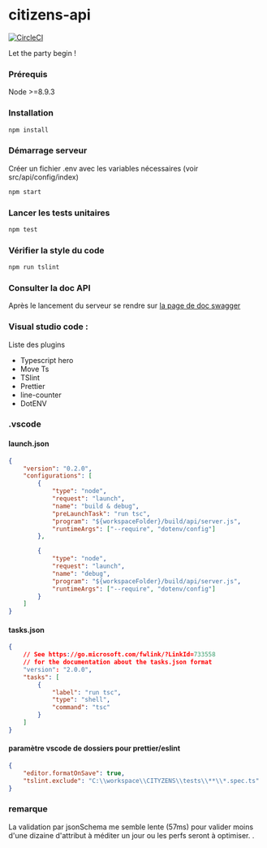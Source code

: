 # citizens-api

[![CircleCI](https://circleci.com/gh/tapesec/CITYZENS.svg?style=svg&circle-token=a7ff76bc71957fa198d448488e63f96a31280911)](https://circleci.com/gh/tapesec/CITYZENS)

Let the party begin !

### Prérequis

Node >=8.9.3

### Installation

```sh
npm install
```

### Démarrage serveur

Créer un fichier .env avec les variables nécessaires (voir src/api/config/index)

```sh
npm start
```

### Lancer les tests unitaires

```sh
npm test
```

### Vérifier la style du code

```sh
npm run tslint
```

### Consulter la doc API

Après le lancement du serveur se rendre sur [la page de doc swagger](localhost:3000/api-docs/#/)

### Visual studio code :

Liste des plugins

*   Typescript hero
*   Move Ts
*   TSlint
*   Prettier
*   line-counter
*   DotENV

### .vscode

#### launch.json

```json
{
    "version": "0.2.0",
    "configurations": [
        {
            "type": "node",
            "request": "launch",
            "name": "build & debug",
            "preLaunchTask": "run tsc",
            "program": "${workspaceFolder}/build/api/server.js",
            "runtimeArgs": ["--require", "dotenv/config"]
        },

        {
            "type": "node",
            "request": "launch",
            "name": "debug",
            "program": "${workspaceFolder}/build/api/server.js",
            "runtimeArgs": ["--require", "dotenv/config"]
        }
    ]
}
```

#### tasks.json

```json
{
    // See https://go.microsoft.com/fwlink/?LinkId=733558
    // for the documentation about the tasks.json format
    "version": "2.0.0",
    "tasks": [
        {
            "label": "run tsc",
            "type": "shell",
            "command": "tsc"
        }
    ]
}
```

#### paramètre vscode de dossiers pour prettier/eslint

```json
{
    "editor.formatOnSave": true,
    "tslint.exclude": "C:\\workspace\\CITYZENS\\tests\\**\\*.spec.ts"
}
```

### remarque

La validation par jsonSchema me semble lente (57ms) pour valider moins d'une dizaine d'attribut
à méditer un jour ou les perfs seront à optimiser.
.  
 